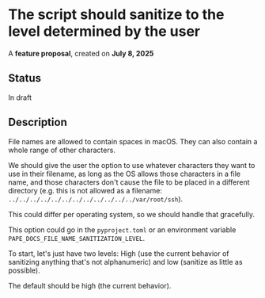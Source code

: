 # The script should sanitize to the level determined by the user

A **feature proposal**, created on **July 8, 2025**

## Status

In draft

## Description

File names are allowed to contain spaces in macOS. They can also contain a whole range of other characters.

We should give the user the option to use whatever characters they want to use in their filename, as long as the OS allows those characters in a file name, and those characters don't cause the file to be placed in a different directory (e.g. this is not allowed as a filename: `../../../../../../../../../../../../var/root/ssh`).

This could differ per operating system, so we should handle that gracefully.

This option could go in the `pyproject.toml` or an environment variable `PAPE_DOCS_FILE_NAME_SANITIZATION_LEVEL`.

To start, let's just have two levels: High (use the current behavior of sanitizing anything that's not alphanumeric) and low (sanitize as little as possible).

The default should be high (the current behavior).
